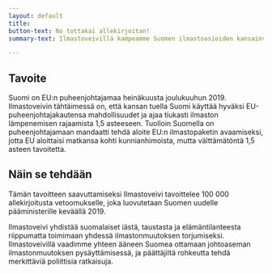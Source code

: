 ```yaml
---
layout: default
title:
button-text: No tottakai allekirjoitan!
summary-text: Ilmastoveivillä kampeamme Suomen ilmastoasioiden kansainväliseen kärkeen. Kiekko on jo liikkeellä, ratkaisun paikka on nyt.

---
```


## Tavoite

Suomi on EU:n puheenjohtajamaa heinäkuusta joulukuuhun 2019. Ilmastoveivin tähtäimessä on, että kansan tuella Suomi käyttää hyväksi EU-puheenjohtajakautensa mahdollisuudet ja ajaa tiukasti ilmaston lämpenemisen rajaamista 1,5 asteeseen. Tuolloin Suomella on puheenjohtajamaan mandaatti tehdä aloite EU:n ilmastopaketin avaamiseksi, jotta EU aloittaisi matkansa kohti kunnianhimoista, mutta välttämätöntä 1,5 asteen tavoitetta.


## Näin se tehdään

Tämän tavoitteen saavuttamiseksi Ilmastoveivi tavoittelee 100 000 allekirjoitusta vetoomukselle, joka luovutetaan Suomen uudelle pääministerille keväällä 2019.

Ilmastoveivi yhdistää suomalaiset iästä, taustasta ja elämäntilanteesta riippumatta toimimaan yhdessä ilmastonmuutoksen torjumiseksi. Ilmastoveivillä vaadimme yhteen ääneen Suomea ottamaan johtoaseman ilmastonmuutoksen pysäyttämisessä, ja päättäjiltä rohkeutta tehdä merkittäviä poliittisia ratkaisuja.
